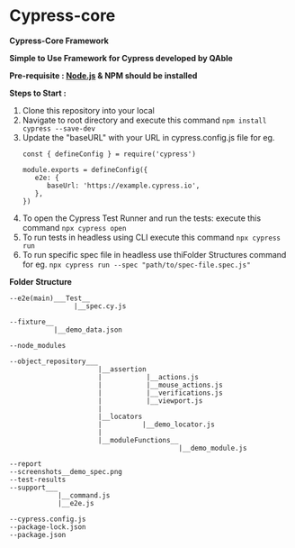 # Cypress-core

**Cypress-Core Framework**

**Simple to Use Framework for Cypress developed by QAble**

**Pre-requisite : [Node.js](https://nodejs.org/en) & NPM should be installed**

**Steps to Start :**
  1. Clone this repository into your local
  2. Navigate to root directory and execute this command ``npm install cypress --save-dev``
  3. Update the "baseURL" with your URL in cypress.config.js file for eg.
     ```
     const { defineConfig } = require('cypress')

     module.exports = defineConfig({
        e2e: {
           baseUrl: 'https://example.cypress.io',
        },
     })
     ```
   4. To open the Cypress Test Runner and run the tests: execute this command ``npx cypress open``
   5. To run tests in headless using CLI execute this command ``npx cypress run``
   6. To run specific spec file in headless use thiFolder Structures command for eg. ``npx cypress run --spec "path/to/spec-file.spec.js"``

**Folder Structure**
```
--e2e(main)___Test__
	            |__spec.cy.js

--fixture__
           |__demo_data.json
       
--node_modules

--object_repository___
                      |__assertion
                      |           |__actions.js
                      |           |__mouse_actions.js
                      |           |__verifications.js
                      |           |__viewport.js
                      |
                      |__locators
                      |          |__demo_locator.js
                      |
                      |__moduleFunctions__
                                          |__demo_module.js
     
--report
--screenshots__demo_spec.png
--test-results
--support___
            |__command.js
            |__e2e.js

--cypress.config.js
--package-lock.json
--package.json
```
  
